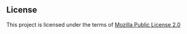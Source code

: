 ## License
This project is licensed under the terms of [Mozilla Public License 2.0](https://github.com/mosip/mosip-platform/blob/master/LICENSE)

